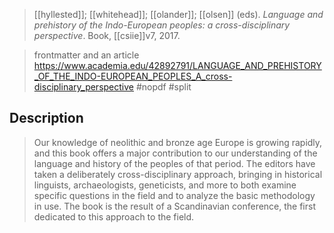 > [[hyllested]]; [[whitehead]]; [[olander]]; [[olsen]] (eds). 
> *Language and prehistory of the Indo-European peoples: a cross-disciplinary perspective*.
> Book, [[csiie]]v7, 2017.


> frontmatter and an article https://www.academia.edu/42892791/LANGUAGE_AND_PREHISTORY_OF_THE_INDO-EUROPEAN_PEOPLES_A_cross-disciplinary_perspective
> #nopdf 
> #split 

## Description
> Our knowledge of neolithic and bronze age Europe is growing rapidly, and this book offers a major contribution to our understanding of the language and history of the peoples of that period. The editors have taken a deliberately cross-disciplinary approach, bringing in historical linguists, archaeologists, geneticists, and more to both examine specific questions in the field and to analyze the basic methodology in use. The book is the result of a Scandinavian conference, the first dedicated to this approach to the field.